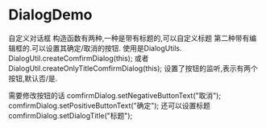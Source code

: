# DialogDemo
自定义对话框
构造函数有两种,一种是带有标题的,可以自定义标题 第二种带有编辑框的.可以设置其确定/取消的按钮.
使用是DialogUtils. DialogUtil.createComfirmDialog(this); 或者DialogUtil.createOnlyTitleComfirmDialog(this);
 设置了按钮的监听,表示有两个按钮,默认否/是.
 
 需要修改按钮的话
    comfirmDialog.setNegativeButtonText("取消");
    comfirmDialog.setPositiveButtonText("确定");
    还可以设置标题
    comfirmDialog.setDialogTitle("标题");
